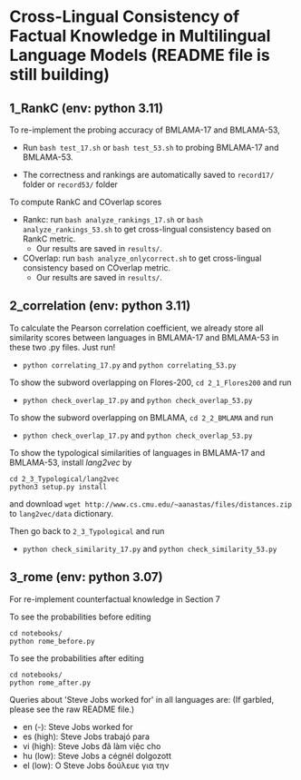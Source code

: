 Cross-Lingual Consistency of Factual Knowledge in Multilingual Language Models (README file is still building)
=======
1_RankC (env: python 3.11)
------------
To re-implement the probing accuracy of BMLAMA-17 and BMLAMA-53,

- Run ``bash test_17.sh`` or ``bash test_53.sh`` to probing BMLAMA-17 and BMLAMA-53.
	
- The correctness and rankings are automatically saved to ``record17/`` folder or ``record53/`` folder

To compute RankC and COverlap scores

- Rankc: run ``bash analyze_rankings_17.sh`` or ``bash analyze_rankings_53.sh`` to get cross-lingual consistency based on RankC metric. 
	- Our results are saved in ``results/``.
- COverlap: run ``bash analyze_onlycorrect.sh`` to get cross-lingual consistency based on COverlap metric. 
	- Our results are saved in ``results/``.


2_correlation (env: python 3.11)
------------
To calculate the Pearson correlation coefficient, we already store all similarity scores between languages in BMLAMA-17 and BMLAMA-53 in these two .py files. Just run!

- ``python correlating_17.py`` and ``python correlating_53.py``

To show the subword overlapping on Flores-200, ``cd 2_1_Flores200`` and run

- ``python check_overlap_17.py`` and ``python check_overlap_53.py``

To show the subword overlapping on BMLAMA, ``cd 2_2_BMLAMA`` and run

- ``python check_overlap_17.py`` and ``python check_overlap_53.py``

To show the typological similarities of languages in BMLAMA-17 and BMLAMA-53, install *lang2vec* by

~~~~
cd 2_3_Typological/lang2vec
python3 setup.py install
~~~~

and download ``wget http://www.cs.cmu.edu/~aanastas/files/distances.zip`` to ``lang2vec/data`` dictionary.

Then go back to ``2_3_Typological`` and run

- ``python check_similarity_17.py`` and ``python check_similarity_53.py``


3_rome (env: python 3.07)
------------
For re-implement counterfactual knowledge in Section 7

To see the probabilities before editing
~~~~
cd notebooks/
python rome_before.py
~~~~
To see the probabilities after editing

~~~~
cd notebooks/
python rome_after.py
~~~~
Queries about 'Steve Jobs worked for' in all languages are:
(If garbled, please see the raw README file.)

- en (-): Steve Jobs worked for
- es (high): Steve Jobs trabajó para
- vi (high): Steve Jobs đã làm việc cho
- hu (low): Steve Jobs a cégnél dolgozott
- el (low): Ο Steve Jobs δούλευε για την
